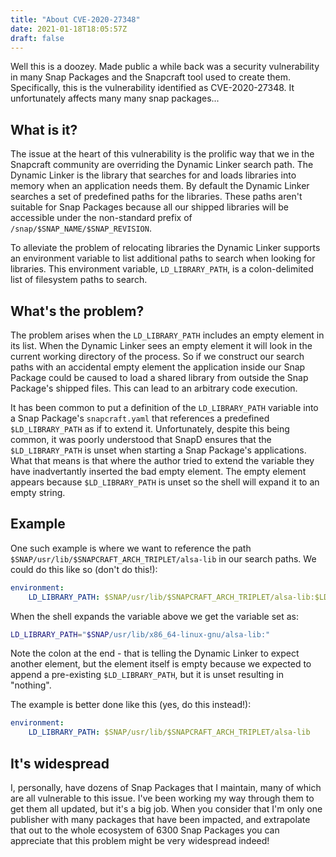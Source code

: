```yaml
---
title: "About CVE-2020-27348"
date: 2021-01-18T18:05:57Z
draft: false
---
```


Well this is a doozey. Made public a while back was a security vulnerability in many Snap Packages and the Snapcraft tool used to create them. Specifically, this is the vulnerability identified as CVE-2020-27348. It unfortunately affects many many snap packages...

## What is it?

The issue at the heart of this vulnerability is the prolific way that we in the Snapcraft community are overriding the Dynamic Linker search path. The Dynamic Linker is the library that searches for and loads libraries into memory when an application needs them. By default the Dynamic Linker searches a set of predefined paths for the libraries. These paths aren't suitable for Snap Packages because all our shipped libraries will be accessible under the non-standard prefix of `/snap/$SNAP_NAME/$SNAP_REVISION`.

To alleviate the problem of relocating libraries the Dynamic Linker supports an environment variable to list additional paths to search when looking for libraries. This environment variable, `LD_LIBRARY_PATH`, is a colon-delimited list of filesystem paths to search.

## What's the problem?

The problem arises when the `LD_LIBRARY_PATH` includes an empty element in its list. When the Dynamic Linker sees an empty element it will look in the current working directory of the process. So if we construct our search paths with an accidental empty element the application inside our Snap Package could be caused to load a shared library from outside the Snap Package's shipped files. This can lead to an arbitrary code execution.

It has been common to put a definition of the `LD_LIBRARY_PATH` variable into a Snap Package's `snapcraft.yaml` that references a predefined `$LD_LIBRARY_PATH` as if to extend it. Unfortunately, despite this being common, it was poorly understood that SnapD ensures that the `$LD_LIBRARY_PATH` is unset when starting a Snap Package's applications. What that means is that where the author tried to extend the variable they have inadvertantly inserted the bad empty element. The empty element appears because `$LD_LIBRARY_PATH` is unset so the shell will expand it to an empty string.

## Example

One such example is where we want to reference the path `$SNAP/usr/lib/$SNAPCRAFT_ARCH_TRIPLET/alsa-lib` in our search paths. We could do this like so (don't do this!):

```yaml
environment:
    LD_LIBRARY_PATH: $SNAP/usr/lib/$SNAPCRAFT_ARCH_TRIPLET/alsa-lib:$LD_LIBRARY_PATH`
```

When the shell expands the variable above we get the variable set as:

```bash
LD_LIBRARY_PATH="$SNAP/usr/lib/x86_64-linux-gnu/alsa-lib:"
```

Note the colon at the end - that is telling the Dynamic Linker to expect another element, but the element itself is empty because we expected to append a pre-existing `$LD_LIBRARY_PATH`, but it is unset resulting in "nothing".

The example is better done like this (yes, do this instead!):

```yaml
environment:
    LD_LIBRARY_PATH: $SNAP/usr/lib/$SNAPCRAFT_ARCH_TRIPLET/alsa-lib
```

## It's widespread

I, personally, have dozens of Snap Packages that I maintain, many of which are all vulnerable to this issue. I've been working my way through them to get them all updated, but it's a big job. When you consider that I'm only one publisher with many packages that have been impacted, and extrapolate that out to the whole ecosystem of 6300 Snap Packages you can appreciate that this problem might be very widespread indeed!